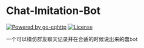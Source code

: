 # Chat-Imitation-Bot

[![Powered by go-cqhttp](https://img.shields.io/badge/Powered%20By-gocqhttp-brightgreen.svg)](https://github.com/Mrs4s/go-cqhttp)
[![License](https://img.shields.io/github/license/Bduoluoluo/Chat-Imitation-Bot)](https://www.gnu.org/licenses/gpl-3.0.html)

一个可以模仿群友聊天记录并在合适的时候说出来的蠢bot
